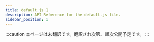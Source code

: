 ```yaml
---
title: default.js 🚧
description: API Reference for the default.js file.
sidebar_position: 1
---
```


:::caution
本ページは未翻訳です。翻訳され次第、順次公開予定です。
:::
